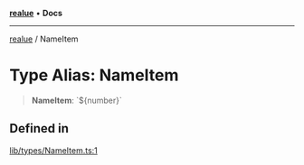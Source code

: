 [**realue**](../README.md) • **Docs**

***

[realue](../README.md) / NameItem

# Type Alias: NameItem

> **NameItem**: \`$\{number\}\`

## Defined in

[lib/types/NameItem.ts:1](https://github.com/nevoland/realue/blob/439801296602d9ef58e3e6fbfd3252b0bea604d8/lib/types/NameItem.ts#L1)
